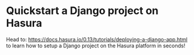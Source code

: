 # Quickstart a Django project on Hasura

Head to: https://docs.hasura.io/0.13/tutorials/deploying-a-django-app.html to learn how to setup a Django project on the Hasura platform in seconds!
